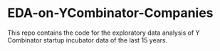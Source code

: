 # EDA-on-YCombinator-Companies   

This repo contains the code for the exploratory data analysis of Y Combinator startup incubator data of the last 15 years.
